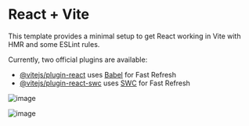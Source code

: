 # React + Vite

This template provides a minimal setup to get React working in Vite with HMR and some ESLint rules.

Currently, two official plugins are available:

- [@vitejs/plugin-react](https://github.com/vitejs/vite-plugin-react/blob/main/packages/plugin-react/README.md) uses [Babel](https://babeljs.io/) for Fast Refresh
- [@vitejs/plugin-react-swc](https://github.com/vitejs/vite-plugin-react-swc) uses [SWC](https://swc.rs/) for Fast Refresh

![image](https://github.com/cftcfurkan/react-router/assets/90473630/e98a9e33-ac20-4f73-921f-daaba54ce02a)


![image](https://github.com/cftcfurkan/react-router/assets/90473630/599a40eb-4d5e-4ba7-ad82-1bf40af7671f)
